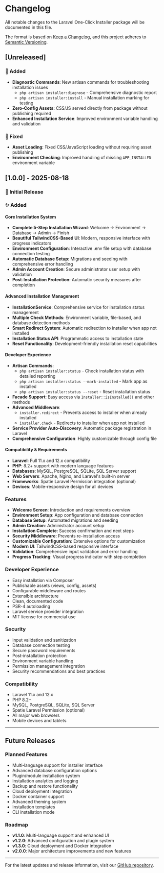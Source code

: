 # Changelog

All notable changes to the Laravel One-Click Installer package will be documented in this file.

The format is based on [Keep a Changelog](https://keepachangelog.com/en/1.0.0/),
and this project adheres to [Semantic Versioning](https://semver.org/spec/v2.0.0.html).

## [Unreleased]

### 🔧 Added
- **Diagnostic Commands**: New artisan commands for troubleshooting installation issues
  - `php artisan installer:diagnose` - Comprehensive diagnostic report
  - `php artisan installer:install` - Manual installation marking for testing
- **Zero-Config Assets**: CSS/JS served directly from package without publishing required
- **Enhanced Installation Service**: Improved environment variable handling and validation

### 🐛 Fixed
- **Asset Loading**: Fixed CSS/JavaScript loading without requiring asset publishing
- **Environment Checking**: Improved handling of missing `APP_INSTALLED` environment variable

## [1.0.0] - 2025-08-18

### 🎉 Initial Release

### ✨ Added

#### Core Installation System
- **Complete 5-Step Installation Wizard**: Welcome → Environment → Database → Admin → Finish
- **Beautiful TailwindCSS-Based UI**: Modern, responsive interface with progress indicators
- **Environment Configuration**: Interactive .env file setup with database connection testing
- **Automatic Database Setup**: Migrations and seeding with comprehensive error handling
- **Admin Account Creation**: Secure administrator user setup with validation
- **Post-Installation Protection**: Automatic security measures after completion

#### Advanced Installation Management
- **InstallationService**: Comprehensive service for installation status management
- **Multiple Check Methods**: Environment variable, file-based, and database detection methods
- **Smart Redirect System**: Automatic redirection to installer when app not installed
- **Installation Status API**: Programmatic access to installation state
- **Reset Functionality**: Development-friendly installation reset capabilities

#### Developer Experience
- **Artisan Commands**: 
  - `php artisan installer:status` - Check installation status with detailed reporting
  - `php artisan installer:status --mark-installed` - Mark app as installed
  - `php artisan installer:status --reset` - Reset installation status
- **Facade Support**: Easy access via `Installer::isInstalled()` and other methods
- **Advanced Middleware**: 
  - `installer.redirect` - Prevents access to installer when already installed
  - `installer.check` - Redirects to installer when app not installed
- **Service Provider Auto-Discovery**: Automatic package registration in Laravel
- **Comprehensive Configuration**: Highly customizable through config file

#### Compatibility & Requirements
- **Laravel**: Full 11.x and 12.x compatibility
- **PHP**: 8.2+ support with modern language features
- **Databases**: MySQL, PostgreSQL, SQLite, SQL Server support
- **Web Servers**: Apache, Nginx, and Laravel's built-in server
- **Frameworks**: Spatie Laravel Permission integration (optional)
- **Devices**: Mobile-responsive design for all devices

### Features
- **Welcome Screen**: Introduction and requirements overview
- **Environment Setup**: App configuration and database connection
- **Database Setup**: Automated migrations and seeding
- **Admin Creation**: Administrator account setup
- **Installation Complete**: Success confirmation and next steps
- **Security Middleware**: Prevents re-installation access
- **Customizable Configuration**: Extensive options for customization
- **Modern UI**: TailwindCSS-based responsive interface
- **Validation**: Comprehensive input validation and error handling
- **Progress Tracking**: Visual progress indicator with step completion

### Developer Experience
- Easy installation via Composer
- Publishable assets (views, config, assets)
- Configurable middleware and routes
- Extensible architecture
- Clean, documented code
- PSR-4 autoloading
- Laravel service provider integration
- MIT license for commercial use

### Security
- Input validation and sanitization
- Database connection testing
- Secure password requirements
- Post-installation protection
- Environment variable handling
- Permission management integration
- Security recommendations and best practices

### Compatibility
- Laravel 11.x and 12.x
- PHP 8.2+
- MySQL, PostgreSQL, SQLite, SQL Server
- Spatie Laravel Permission (optional)
- All major web browsers
- Mobile devices and tablets

---

## Future Releases

### Planned Features
- Multi-language support for installer interface
- Advanced database configuration options
- Plugin/module installation system
- Installation analytics and logging
- Backup and restore functionality
- Cloud deployment integration
- Docker container support
- Advanced theming system
- Installation templates
- CLI installation mode

### Roadmap
- **v1.1.0**: Multi-language support and enhanced UI
- **v1.2.0**: Advanced configuration and plugin system
- **v1.3.0**: Cloud deployment and Docker integration
- **v2.0.0**: Major architecture improvements and new features

---

For the latest updates and release information, visit our [GitHub repository](https://github.com/clevpro/laravel-one-click-installer).